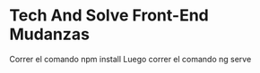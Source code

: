 # Tech And Solve Front-End Mudanzas 
Correr el comando npm install 
Luego correr el comando ng serve

